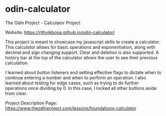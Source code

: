 # odin-calculator
The Odin Project - Calculator Project

Website: https://rithvikbona.github.io/odin-calculator/ 

This project is meant to showcase my javascript skills to create a calculator. This calculator allows for basic operations and exponentiation, along with decimal and sign changing support. Clear and deletion is also supported. A history bar at the top of the calculator allows the user to see their previous calculation.

I learned about button listeners and setting effective flags to dictate when to continue entering a number and when to perform an operation. I also learned about testing for edge cases, such as trying to do further operations once dividing by 0. In this case, I locked all other buttons aside from clear.

Project Description Page: https://www.theodinproject.com/lessons/foundations-calculator